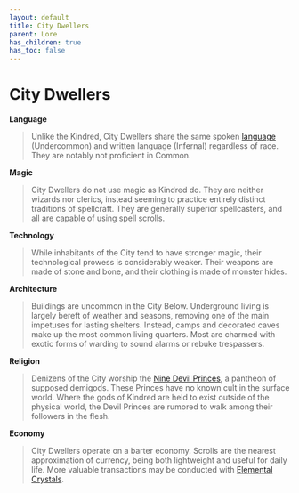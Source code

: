 ```yaml
---
layout: default
title: City Dwellers
parent: Lore
has_children: true
has_toc: false
---
```


# City Dwellers

**Language**

> Unlike the Kindred, City Dwellers share the same spoken [language](../../adventuring/languages) (Undercommon) and written language (Infernal) regardless of race. They are notably not proficient in Common. 

**Magic**

> City Dwellers do not use magic as Kindred do. They are neither wizards nor clerics, instead seeming to practice entirely distinct traditions of spellcraft. They are generally superior spellcasters, and all are capable of using spell scrolls.

**Technology**

> While inhabitants of the City tend to have stronger magic, their technological prowess is considerably weaker. Their weapons are made of stone and bone, and their clothing is made of monster hides.

**Architecture**

> Buildings are uncommon in the City Below. Underground living is largely bereft of weather and seasons, removing one of the main impetuses for lasting shelters. Instead, camps and decorated caves make up the most common living quarters. Most are charmed with exotic forms of warding to sound alarms or rebuke trespassers.

**Religion**

> Denizens of the City worship the [Nine Devil Princes](devil_princes), a pantheon of supposed demigods. These Princes have no known cult in the surface world. Where the gods of Kindred are held to exist outside of the physical world, the Devil Princes are rumored to walk among their followers in the flesh. 

**Economy**

> City Dwellers operate on a barter economy. Scrolls are the nearest approximation of currency, being both lightweight and useful for daily life. More valuable transactions may be conducted with [Elemental Crystals](../../more/items/elemental_crystals).